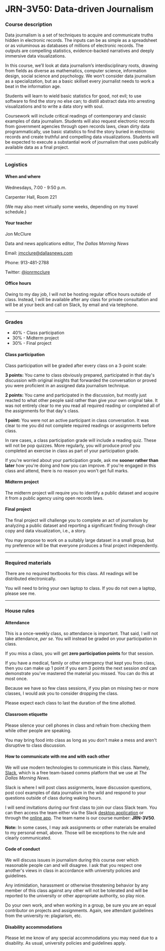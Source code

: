 # JRN-3V50: Data-driven Journalism

### Course description

Data journalism is a set of techniques to acquire and communicate truths hidden in electronic records. The inputs can be as simple as a spreadsheet or as voluminous as databases of millions of electronic records. The outputs are compelling statistics, evidence-backed narratives and deeply immersive data visualizations.

In this course, we’ll look at data journalism’s interdisciplinary roots, drawing from fields as diverse as mathematics, computer science, information design, social science and psychology. We won’t consider data journalism as a specialization, but as a basic skillset every journalist needs to work a beat in the information age.

Students will learn to wield basic statistics for good, not evil; to use software to find the story no else can; to distill abstract data into arresting visualizations and to write a data story with soul.

Coursework will include critical readings of contemporary and classic examples of data journalism. Students will also request electronic records from government agencies through open records laws, clean dirty data programmatically, use basic statistics to find the story buried in electronic records and create truthful and compelling data visualizations. Students will be expected to execute a substantial work of journalism that uses publically available data as a final project.

---

### Logistics

#### When and where

Wednesdays, 7:00 - 9:50 p.m.

Carpenter Hall, Room 221

(We may also meet virtually some weeks, depending on my travel schedule.)

#### Your teacher

Jon McClure

Data and news applications editor, _The Dallas Morning News_

Email: jmcclure@dallasnews.com

Phone: 913-481-2788

Twitter: [@jonrmcclure](https://twitter.com/JonRMcClure)

#### Office hours

Owing to my day job, I will not be hosting regular office hours outside of class. Instead, I will be available after any class for private consultation and will be at your beck and call on Slack, by email and via telephone.

---

### Grades

- 40% - Class participation
- 30% - Midterm project
- 30% - Final project

#### Class participation

Class participation will be graded after every class on a 3-point scale:

**3 points:** You came to class obviously prepared, participated in that day's discussion with original insights that forwarded the conversation or proved you were proficient in an assigned data journalism technique.

**2 points:** You came and participated in the discussion, but mostly just reacted to what other people said rather than give your own original take. It was not entirely clear to me you read all required reading or completed all of the assignments for that day's class.

**1 point:** You were not an active participant in class conversation. It was clear to me you did not complete required readings or assignments before class.

In rare cases, a class participation grade will include a reading quiz. These will not be pop quizzes. More regularly, you will produce proof you completed an exercise in class as part of your participation grade.

If you're worried about your participation grade, ask me **sooner rather than later** how you're doing and how you can improve. If you're engaged in this class and attend, there is no reason you won't get full marks.

#### Midterm project

The midterm project will require you to identify a public dataset and acquire it from a public agency using open records laws.

#### Final project

The final project will challenge you to complete an act of journalism by analyzing a public dataset and reporting a significant finding through clear copy and data visualization, i.e., a story.

You may propose to work on a suitably large dataset in a small group, but my preference will be that everyone produces a final project independently.

---

### Required materials

There are no required textbooks for this class. All readings will be distributed electronically.

You will need to bring your own laptop to class. If you do not own a laptop, please see me.

---

### House rules


#### Attendance

This is a once-weekly class, so attendance is important. That said, I will not take attendance, _per se_. You will instead be graded on your participation in class.

If you miss a class, you will get **zero participation points** for that session.

If you have a medical, family or other emergency that kept you from class, then you can make up 1 point if you earn 3 points the next session _and_ can demonstrate you've mastered the material you missed. You can do this at most once.

Because we have so few class sessions, if you plan on missing two or more classes, I would ask you to consider dropping the class.

Please expect each class to last the duration of the time allotted.

#### Classroom etiquette

Please silence your cell phones in class and refrain from checking them while other people are speaking.

You may bring food into class as long as you don't make a mess and aren't disruptive to class discussion.


#### How to communicate with me and with each other

We will use modern technologies to communicate in this class. Namely, [Slack](https://www.youtube.com/watch?v=9RJZMSsH7-g), which is a free team-based comms platform that we use at _The Dallas Morning News_.

Slack is where I will post class assignments, leave discussion questions, post cool examples of data journalism in the wild and respond to your questions outside of class during waking hours.

I will send invitations during our first class to join our class Slack team. You can then access the team either via the Slack [desktop application](https://slack.com/downloads) or through the [online app](https://slack.com/signin). The team name is our course number: **JRN-3V50**.

**Note:** In some cases, I may ask assignments or other materials be emailed to my personal email, above. Those will be exceptions to the rule and clearly communicated.

#### Code of conduct

We will discuss issues in journalism during this course over which reasonable people can and will disagree. I ask that you respect one another's views in class in accordance with university policies and guidelines.

Any intimidation, harassment or otherwise threatening behavior by any member of this class against any other will not be tolerated and will be reported to the university or other appropriate authority, so play nice.

Do your own work, and when working in a group, be sure you are an equal contributor on projects and assignments. Again, see attendant guidelines from the university re: plagiarism, etc.



#### Disability accommodations

Please let me know of any special accommodations you may need due to a disability. As usual, university policies and guidelines apply.


